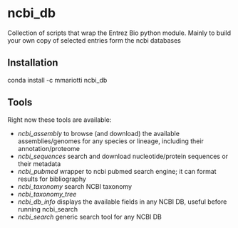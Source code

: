 # ncbi_db
Collection of scripts that wrap the Entrez Bio python module.
Mainly to build your own copy of selected entries form the ncbi databases


## Installation

conda install -c mmariotti ncbi_db

## Tools

Right now these tools are available:

- *ncbi_assembly*       to browse (and download) the available assemblies/genomes for any species or lineage, including their annotation/proteome
- *ncbi_sequences*      search and download nucleotide/protein sequences or their metadata
- *ncbi_pubmed*         wrapper to ncbi pubmed search engine; it can format results for bibliography
- *ncbi_taxonomy*       search NCBI taxonomy
- *ncbi_taxonomy_tree*  
- *ncbi_db_info*        displays the available fields in any NCBI DB, useful before running ncbi_search
- *ncbi_search*         generic search tool for any NCBI DB
